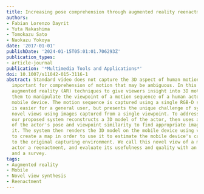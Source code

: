 ```yaml
---
title: Increasing pose comprehension through augmented reality reenactment
authors:
- Fabian Lorenzo Dayrit
- Yuta Nakashima
- Tomokazu Sato
- Naokazu Yokoya
date: '2017-01-01'
publishDate: '2024-01-15T05:01:01.706293Z'
publication_types:
- article-journal
publication: '*Multimedia Tools and Applications*'
doi: 10.1007/s11042-015-3116-1
abstract: Standard video does not capture the 3D aspect of human motion, which is
  important for comprehension of motion that may be ambiguous. In this paper, we apply
  augmented reality (AR) techniques to give viewers insight into 3D motion by allowing
  them to manipulate the viewpoint of a motion sequence of a human actor using a handheld
  mobile device. The motion sequence is captured using a single RGB-D sensor, which
  is easier for a general user, but presents the unique challenge of synthesizing
  novel views using images captured from a single viewpoint. To address this challenge,
  our proposed system reconstructs a 3D model of the actor, then uses a combination
  of the actor's pose and viewpoint similarity to find appropriate images to texture
  it. The system then renders the 3D model on the mobile device using visual SLAM
  to create a map in order to use it to estimate the mobile device's camera pose relative
  to the original capturing environment. We call this novel view of a moving human
  actor a reenactment, and evaluate its usefulness and quality with an experiment
  and a survey.
tags:
- Augmented reality
- Mobile
- Novel view synthesis
- Reenactment
---
```

